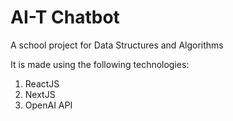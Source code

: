 # AI-T Chatbot
A school project for Data Structures and Algorithms

It is made using the following technologies:
1. ReactJS
2. NextJS
3. OpenAI API